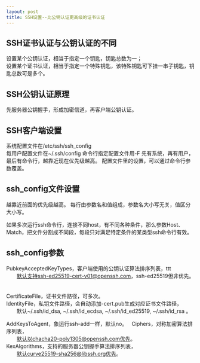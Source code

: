 ```yaml
---
layout: post
title: SSH设置--比公钥认证更高级的证书认证
---
```


## SSH证书认证与公钥认证的不同

设置某个公钥认证，相当于指定一个钥匙，钥匙总数为一；  
设置某个证书认证，相当于指定一个特殊钥匙，该特殊钥匙可下挂一串子钥匙，钥匙总数可是多个。

## SSH公钥认证原理

先服务器公钥握手，形成加密信道，再客户端公钥认证。

## SSH客户端设置

系统配置文件在/etc/ssh/ssh_config  
每用户配置文件在~/.ssh/config
命令行指定配置文件用-F
先有系统，再有用户，最后有命令行，越靠近现在优先级越高。
配置文件里的设置，可以通过命令行参数覆盖。

## ssh_config文件设置

越靠近前面的优先级越高。
每行由参数名和值组成，参数名大小写无关，值区分大小写。

如果多次运行ssh命令行，连接不同host，有不同各种条件，那么参数Host、Match，把文件分割成不同段，每段只对满足特定条件的某类型ssh命令行有效。

## ssh_config参数

PubkeyAcceptedKeyTypes，客户端使用的公钥认证算法排序列表，ttt  
　　默认支持ssh-ed25519-cert-v01@openssh.com，ssh-ed25519但非优先。  　

CertificateFile，证书文件路径，可多次。  
IdentityFile，私钥文件路径，会自动添加-cert.pub生成对应证书文件路径，  
　　默认~/.ssh/id_dsa, ~/.ssh/id_ecdsa, ~/.ssh/id_ed25519, ~/.ssh/id_rsa 。 
  
AddKeysToAgent，象运行ssh-add一样，默认no。  
Ciphers，对称加密算法排序列表，  
　　默认以chacha20-poly1305@openssh.com优先。  
KexAlgorithms，支持的服务器公钥握手算法排序列表，  
　　默认curve25519-sha256@libssh.org优先。  
